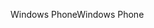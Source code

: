 <span data-ttu-id="d5f65-101">Windows Phone</span><span class="sxs-lookup"><span data-stu-id="d5f65-101">Windows Phone</span></span>